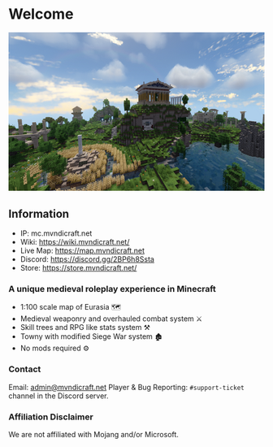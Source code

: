 # Welcome

![aether](assets/aether.png)

## Information

- IP: mc.mvndicraft.net
- Wiki: <https://wiki.mvndicraft.net/>
- Live Map: <https://map.mvndicraft.net>
- Discord: <https://discord.gg/2BP6h8Ssta>
- Store: <https://store.mvndicraft.net/>

### A unique medieval roleplay experience in Minecraft

- 1:100 scale map of Eurasia 🗺
- Medieval weaponry and overhauled combat system ⚔
- Skill trees and RPG like stats system ⚒️
- Towny with modified Siege War system 🏚
- No mods required ⚙

### Contact

Email: <admin@mvndicraft.net>
Player & Bug Reporting: `#support-ticket` channel in the Discord server.

### Affiliation Disclaimer

We are not affiliated with Mojang and/or Microsoft.

